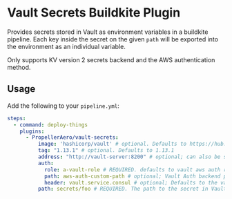 # Vault Secrets Buildkite Plugin

Provides secrets stored in Vault as environment variables in a buildkite pipeline.
Each key inside the secret on the given `path` will be exported into the environment as an individual variable.

Only supports KV version 2 secrets backend and the AWS authentication method.

## Usage

Add the following to your `pipeline.yml`:

```yml
steps:
  - command: deploy-things
    plugins:
      - PropellerAero/vault-secrets:
          image: 'hashicorp/vault' # optional. Defaults to https://hub.docker.com/hashicorp/vault
          tag: "1.13.1" # optional. Defaults to 1.13.1
          address: "http://vault-server:8200" # optional; can also be set as an environment variable VAULT_ADDR. plugin will error when neither is set.
          auth:
            role: a-vault-role # REQUIRED. defaults to vault aws auth role `buildkite`
            path: aws-auth-custom-path # optional; Vault Auth backend path. defaults to `aws`
            header: vault.service.consul # optional; Defaults to the value of the VAULT_ADDR environment variable
          path: secrets/foo # REQUIRED. The path to the secret in Vault

```
